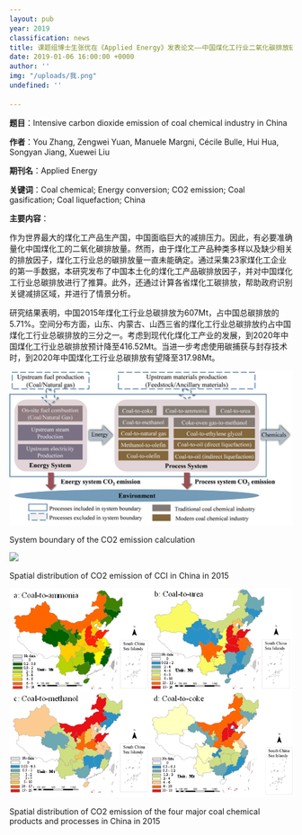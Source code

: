 ```yaml
---
layout: pub
year: 2019
classification: news
title: 课题组博士生张优在《Applied Energy》发表论文——中国煤化工行业二氧化碳排放研究
date: 2019-01-06 16:00:00 +0000
author: ''
img: "/uploads/我.png"
undefined: ''

---
```

**题目**：Intensive carbon dioxide emission of coal chemical industry in China

**作者**：You Zhang, Zengwei Yuan, Manuele Margni, Cécile Bulle, Hui Hua, Songyan Jiang, Xuewei Liu

**期刊名**：Applied Energy

**关键词**：Coal chemical; Energy conversion; CO2 emission; Coal gasification; Coal liquefaction; China

**主要内容**：

作为世界最大的煤化工产品生产国，中国面临巨大的减排压力。因此，有必要准确量化中国煤化工的二氧化碳排放量。然而，由于煤化工产品种类多样以及缺少相关的排放因子，煤化工行业总的碳排放量一直未能确定。通过采集23家煤化工企业的第一手数据，本研究发布了中国本土化的煤化工产品碳排放因子，并对中国煤化工行业总碳排放进行了推算。此外，还通过计算各省煤化工碳排放，帮助政府识别关键减排区域，并进行了情景分析。

研究结果表明，中国2015年煤化工行业总碳排放为607Mt，占中国总碳排放的5.71%。空间分布方面，山东、内蒙古、山西三省的煤化工行业总碳排放约占中国煤化工行业总碳排放的三分之一。考虑到现代化煤化工产业的发展，到2020年中国煤化工行业总碳排放预计降至416.52Mt。当进一步考虑使用碳捕获与封存技术时，到2020年中国煤化工行业总碳排放有望降至317.98Mt。

![](/uploads/1-4.png)

System boundary of the CO2 emission calculation

![](/uploads/2-5.png)

Spatial distribution of CO2 emission of CCI in China in 2015

![](/uploads/TIM截图20190107163447.png)

Spatial distribution of CO2 emission of the four major coal chemical products and processes in China in 2015